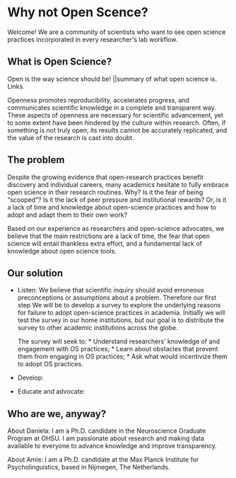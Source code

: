 # Why not Open Scence?

Welcome! We are a community of scientists who want to see open science practices incorporated in every researcher's lab workflow. 

## What is Open Science? 
Open is the way science should be! ||summary of what open science is. Links.

Openness promotes reproducibility, accelerates progress, and communicates scientific knowledge in a complete and transparent way. These aspects of openness are necessary for scientific advancement, yet to some extent have been hindered by the culture within research. Often, if something is not truly open, its results cannot be accurately replicated, and the value of the research is cast into doubt.


## The problem

Despite the growing evidence that open-research practices benefit discovery and individual careers, many academics hesitate to fully embrace open science in their research routines. Why? Is it the fear of being “scooped”? Is it the lack of peer pressure and institutional rewards? Or, is it a lack of time and knowledge about open-science practices and how to adopt and adapt them to their own work? 

Based on our experience as researchers and open-science advocates, we believe that the main restrictions are a lack of time, the fear that open science will entail thankless extra effort, and a fundamental lack of knowledge about open science tools.

## Our solution

* Listen: We believe that scientific inquiry should avoid erroneous preconceptions or assumptions about a problem. Therefore our first step We will be to develop a survey to explore the underlying reasons for failure to adopt open-science practices in academia. Initially we will test the survey in our home institutions, but our goal is to distribute the survey to other academic institutions across the globe.

     The survey will seek to:
             * Understand researchers’ knowledge of and engagement with OS practices; 
             * Learn about obstacles that prevent them from engaging in OS practices; 
             * Ask what would incentivize them to adopt OS practices.

* Develop:

* Educate and advocate:

## Who are we, anyway?
About Daniela: I am a Ph.D. candidate in the Neuroscience Graduate Program at OHSU. I am passionate about research and making data available to everyone to advance knowledge and improve transparency. 

About Amie: I am a Ph.D. candidate at the Max Planck Institute for Psycholinguistics, based in Nijmegen, The Netherlands.





